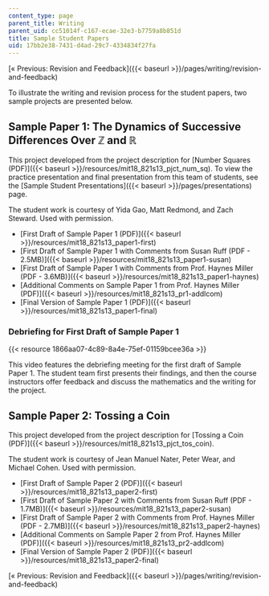 ```yaml
---
content_type: page
parent_title: Writing
parent_uid: cc51014f-c167-ecae-32e3-b7759a8b851d
title: Sample Student Papers
uid: 17bb2e38-7431-d4ad-29c7-4334834f27fa
---
```


[« Previous: Revision and Feedback]({{< baseurl >}}/pages/writing/revision-and-feedback)

To illustrate the writing and revision process for the student papers, two sample projects are presented below.

Sample Paper 1: The Dynamics of Successive Differences Over ℤ and ℝ
-------------------------------------------------------------------

This project developed from the project description for [Number Squares (PDF)]({{< baseurl >}}/resources/mit18_821s13_pjct_num_sq). To view the practice presentation and final presentation from this team of students, see the [Sample Student Presentations]({{< baseurl >}}/pages/presentations) page.

The student work is courtesy of Yida Gao, Matt Redmond, and Zach Steward. Used with permission.

*   [First Draft of Sample Paper 1 (PDF)]({{< baseurl >}}/resources/mit18_821s13_paper1-first)
*   [First Draft of Sample Paper 1 with Comments from Susan Ruff (PDF - 2.5MB)]({{< baseurl >}}/resources/mit18_821s13_paper1-susan)
*   [First Draft of Sample Paper 1 with Comments from Prof. Haynes Miller (PDF - 3.6MB)]({{< baseurl >}}/resources/mit18_821s13_paper1-haynes)
*   [Additional Comments on Sample Paper 1 from Prof. Haynes Miller (PDF)]({{< baseurl >}}/resources/mit18_821s13_pr1-addlcom)
*   [Final Version of Sample Paper 1 (PDF)]({{< baseurl >}}/resources/mit18_821s13_paper1-final)

### Debriefing for First Draft of Sample Paper 1

{{< resource 1866aa07-4c89-8a4e-75ef-01159bcee36a >}}

This video features the debriefing meeting for the first draft of Sample Paper 1. The student team first presents their findings, and then the course instructors offer feedback and discuss the mathematics and the writing for the project.

Sample Paper 2: Tossing a Coin
------------------------------

This project developed from the project description for [Tossing a Coin (PDF)]({{< baseurl >}}/resources/mit18_821s13_pjct_tos_coin).

The student work is courtesy of Jean Manuel Nater, Peter Wear, and Michael Cohen. Used with permission.

*   [First Draft of Sample Paper 2 (PDF)]({{< baseurl >}}/resources/mit18_821s13_paper2-first)
*   [First Draft of Sample Paper 2 with Comments from Susan Ruff (PDF - 1.7MB)]({{< baseurl >}}/resources/mit18_821s13_paper2-susan)
*   [First Draft of Sample Paper 2 with Comments from Prof. Haynes Miller (PDF - 2.7MB)]({{< baseurl >}}/resources/mit18_821s13_paper2-haynes)
*   [Additional Comments on Sample Paper 2 from Prof. Haynes Miller (PDF)]({{< baseurl >}}/resources/mit18_821s13_pr2-addlcom)
*   [Final Version of Sample Paper 2 (PDF)]({{< baseurl >}}/resources/mit18_821s13_paper2-final)

[« Previous: Revision and Feedback]({{< baseurl >}}/pages/writing/revision-and-feedback)